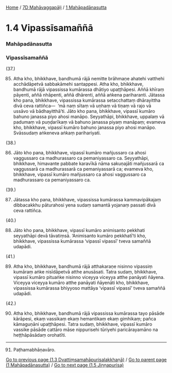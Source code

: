 
[Home](/) / [7D Mahāvaggapāḷi](/tipitaka/7D.md) / [1 Mahāpadānasutta](/tipitaka/7D/1.md)

# 1.4 Vipassīsamaññā

### Mahāpadānasutta

### Vipassīsamaññā

(37.)

85. Atha kho, bhikkhave, bandhumā rājā nemitte brāhmaṇe ahatehi vatthehi acchādāpetvā sabbakāmehi santappesi. Atha kho, bhikkhave, bandhumā rājā vipassissa kumārassa dhātiyo upaṭṭhāpesi. Aññā khīraṃ pāyenti, aññā nhāpenti, aññā dhārenti, aññā aṅkena pariharanti. Jātassa kho pana, bhikkhave, vipassissa kumārassa setacchattaṃ dhārayittha divā ceva rattiñca—  ‘mā naṃ sītaṃ vā uṇhaṃ vā tiṇaṃ vā rajo vā ussāvo vā bādhayitthā’ti. Jāto kho pana, bhikkhave, vipassī kumāro bahuno janassa piyo ahosi manāpo. Seyyathāpi, bhikkhave, uppalaṃ vā padumaṃ vā puṇḍarīkaṃ vā bahuno janassa piyaṃ manāpaṃ; evameva kho, bhikkhave, vipassī kumāro bahuno janassa piyo ahosi manāpo. Svāssudaṃ aṅkeneva aṅkaṃ parihariyati.

(38.)

86. Jāto kho pana, bhikkhave, vipassī kumāro mañjussaro ca ahosi vaggussaro ca madhurassaro ca pemaniyassaro ca. Seyyathāpi, bhikkhave, himavante pabbate karavīkā nāma sakuṇajāti mañjussarā ca vaggussarā ca madhurassarā ca pemaniyassarā ca; evameva kho, bhikkhave, vipassī kumāro mañjussaro ca ahosi vaggussaro ca madhurassaro ca pemaniyassaro ca.

(39.)

87. Jātassa kho pana, bhikkhave, vipassissa kumārassa kammavipākajaṃ dibbacakkhu pāturahosi yena sudaṃ samantā yojanaṃ passati divā ceva rattiñca.

(40.)

88. Jāto kho pana, bhikkhave, vipassī kumāro animisanto pekkhati seyyathāpi devā tāvatiṃsā. ‘Animisanto kumāro pekkhatī’ti kho, bhikkhave, vipassissa kumārassa ‘vipassī vipassī’ tveva samaññā udapādi.

(41.)

89. Atha kho, bhikkhave, bandhumā rājā atthakaraṇe nisinno vipassiṃ kumāraṃ aṅke nisīdāpetvā atthe anusāsati. Tatra sudaṃ, bhikkhave, vipassī kumāro pituaṅke nisinno viceyya viceyya atthe panāyati ñāyena. Viceyya viceyya kumāro atthe panāyati ñāyenāti kho, bhikkhave, vipassissa kumārassa bhiyyoso mattāya ‘vipassī vipassī’ tveva samaññā udapādi.

(42.)

90. Atha kho, bhikkhave, bandhumā rājā vipassissa kumārassa tayo pāsāde kārāpesi, ekaṃ vassikaṃ ekaṃ hemantikaṃ ekaṃ gimhikaṃ; pañca kāmaguṇāni upaṭṭhāpesi. Tatra sudaṃ, bhikkhave, vipassī kumāro vassike pāsāde cattāro māse nippurisehi tūriyehi paricārayamāno na heṭṭhāpāsādaṃ orohatīti.

---

91. Paṭhamabhāṇavāro.



[Go to previous page (1.3 Dvattiṃsamahāpurisalakkhaṇā)](/tipitaka/7D/1/1.3.md) / [Go to parent page (1 Mahāpadānasutta)](/tipitaka/7D/1.md) / [Go to next page (1.5 Jiṇṇapurisa)](/tipitaka/7D/1/1.5.md)



